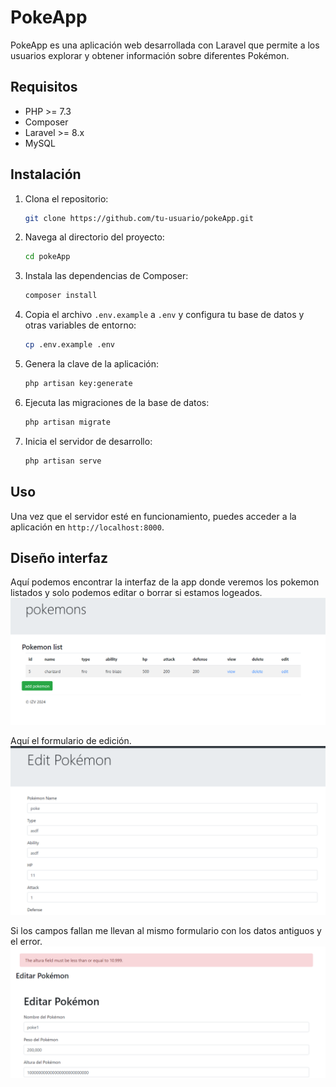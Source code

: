 # PokeApp

PokeApp es una aplicación web desarrollada con Laravel que permite a los usuarios explorar y obtener información sobre diferentes Pokémon.

## Requisitos

- PHP >= 7.3
- Composer
- Laravel >= 8.x
- MySQL

## Instalación

1. Clona el repositorio:
    ```bash
    git clone https://github.com/tu-usuario/pokeApp.git
    ```

2. Navega al directorio del proyecto:
    ```bash
    cd pokeApp
    ```

3. Instala las dependencias de Composer:
    ```bash
    composer install
    ```

4. Copia el archivo `.env.example` a `.env` y configura tu base de datos y otras variables de entorno:
    ```bash
    cp .env.example .env
    ```

5. Genera la clave de la aplicación:
    ```bash
    php artisan key:generate
    ```

6. Ejecuta las migraciones de la base de datos:
    ```bash
    php artisan migrate
    ```

7. Inicia el servidor de desarrollo:
    ```bash
    php artisan serve
    ```

## Uso

Una vez que el servidor esté en funcionamiento, puedes acceder a la aplicación en `http://localhost:8000`.

## Diseño interfaz
Aquí podemos encontrar la interfaz de la app donde veremos los pokemon listados y solo podemos editar o borrar si estamos logeados.
![alt text](image.png)

Aquí el formulario de edición.
![alt text](image-1.png)

Si los campos fallan me llevan al mismo formulario con los datos antiguos y el error.
![alt text](image-2.png)
